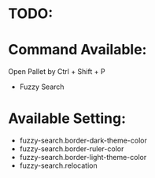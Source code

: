 # TODO:




# Command Available:
Open Pallet by Ctrl + Shift + P
- Fuzzy Search


# Available Setting:
- fuzzy-search.border-dark-theme-color
- fuzzy-search.border-ruler-color
- fuzzy-search.border-light-theme-color
- fuzzy-search.relocation